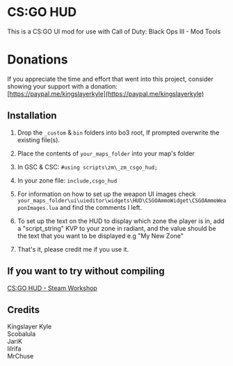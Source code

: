 # CS:GO HUD
This is a CS:GO UI mod for use with Call of Duty: Black Ops III - Mod Tools

# Donations
If you appreciate the time and effort that went into this project, consider showing your support with a donation:\
[https://paypal.me/kingslayerkyle](https://paypal.me/kingslayerkyle)

## Installation
1) Drop the `_custom` & `bin` folders into bo3 root, If prompted overwrite the existing file(s).

2) Place the contents of `your_maps_folder` into your map's folder

3) In GSC & CSC:
`#using scripts\zm\_zm_csgo_hud;`

4) In your zone file:
`include,csgo_hud`

5) For information on how to set up the weapon UI images check `your_maps_folder\ui\uieditor\widgets\HUD\CSGOAmmoWidget\CSGOAmmoWeaponImages.lua` and find the comments I left.

6) To set up the text on the HUD to display which zone the player is in, add a "script_string" KVP to your zone in radiant, and the value should be the text that you want to be displayed e.g "My New Zone"

7) That's it, please credit me if you use it.

## If you want to try without compiling
[CS:GO HUD - Steam Workshop](https://steamcommunity.com/sharedfiles/filedetails/?id=2847290715)

## Credits
Kingslayer Kyle\
Scobalula\
JariK\
lilrifa\
MrChuse
